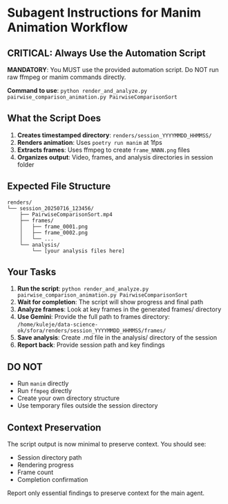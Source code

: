 # Subagent Instructions for Manim Animation Workflow

## CRITICAL: Always Use the Automation Script

**MANDATORY**: You MUST use the provided automation script. Do NOT run raw ffmpeg or manim commands directly.

**Command to use**: `python render_and_analyze.py pairwise_comparison_animation.py PairwiseComparisonSort`

## What the Script Does

1. **Creates timestamped directory**: `renders/session_YYYYMMDD_HHMMSS/`
2. **Renders animation**: Uses `poetry run manim` at 1fps
3. **Extracts frames**: Uses ffmpeg to create `frame_NNNN.png` files
4. **Organizes output**: Video, frames, and analysis directories in session folder

## Expected File Structure

```
renders/
└── session_20250716_123456/
    ├── PairwiseComparisonSort.mp4
    ├── frames/
    │   ├── frame_0001.png
    │   ├── frame_0002.png
    │   └── ...
    └── analysis/
        └── [your analysis files here]
```

## Your Tasks

1. **Run the script**: `python render_and_analyze.py pairwise_comparison_animation.py PairwiseComparisonSort`
2. **Wait for completion**: The script will show progress and final path
3. **Analyze frames**: Look at key frames in the generated frames/ directory
4. **Use Gemini**: Provide the full path to frames directory: `/home/kuleje/data-science-ok/sfora/renders/session_YYYYMMDD_HHMMSS/frames/`
5. **Save analysis**: Create .md file in the analysis/ directory of the session
6. **Report back**: Provide session path and key findings

## DO NOT

- Run `manim` directly
- Run `ffmpeg` directly
- Create your own directory structure
- Use temporary files outside the session directory

## Context Preservation

The script output is now minimal to preserve context. You should see:
- Session directory path
- Rendering progress
- Frame count
- Completion confirmation

Report only essential findings to preserve context for the main agent.